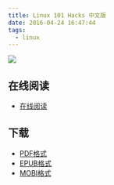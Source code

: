 ```yaml
---
title: Linux 101 Hacks 中文版
date: 2016-04-24 16:47:44
tags:
  - linux
---
```


![](https://ek8whxe.cloudimg.io/s/width/226/https://www.gitbook.com/cover/book/wrfly/linux-101-hacks.jpg)

<!--more-->

## 在线阅读 ##

+ [在线阅读](https://www.gitbook.com/book/wrfly/linux-101-hacks/details)

## 下载 ##

+ [PDF格式](https://www.gitbook.com/download/pdf/book/wrfly/linux-101-hacks)
+ [EPUB格式](https://www.gitbook.com/download/epub/book/wrfly/linux-101-hacks)
+ [MOBI格式](https://www.gitbook.com/download/mobi/book/wrfly/linux-101-hacks)
